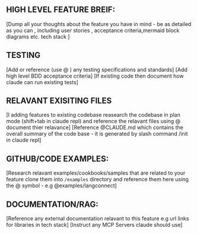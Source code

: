 ## HIGH LEVEL FEATURE BREIF:
[Dump all your thoughts about the feature you have in mind - be as detailed as you can , including user stories , acceptance criteria,mermaid block diagrams etc. tech stack ]

## TESTING
[Add or reference (use @ ) any testing specifications and standards]
[Add high level BDD acceptance criteria]
[If existing code then document how claude can run existing tests]

## RELAVANT EXISITING FILES
[I adding features to existing codebase reasearch the codebase in plan mode (shift+tab in claude repl) and reference the relavant files using @ document thier relavance]
[Reference @CLAUDE.md which contains the overall summary of the code base - it is generated by slash command /init in claude repl]

## GITHUB/CODE EXAMPLES:
[Research relavant examples/cookbooks/samples that are related to your feature clone them into `/examples` directory and reference them here using the @ symbol - e.g @examples/langconnect]

## DOCUMENTATION/RAG:
[Reference any external documentation relavant to this feature e.g url links for libraries in tech stack]
[Instruct any MCP Servers claude should use]

